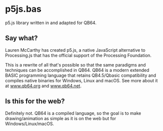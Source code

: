 # p5js.bas
p5.js library written in and adapted for QB64.

## Say what?
Lauren McCarthy has created p5.js, a native JavaScript alternative to Processing.js that has the official support of the Processing Foundation.

This is a rewrite of all that's possible so that the same paradigms and techniques can be accomplished in QB64. QB64 is a modern extended BASIC programming language that retains QB4.5/Qbasic compatibility and compiles native binaries for Windows, Linux and macOS. See more about it at www.qb64.org and www.qb64.net.

## Is this for the web?

Definitely not. QB64 is a compiled language, so the goal is to make drawing/animation as simple as it is on the web but for Windows/Linux/macOS.
